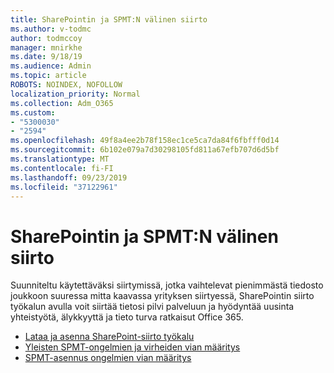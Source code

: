 ```yaml
---
title: SharePointin ja SPMT:N välinen siirto
ms.author: v-todmc
author: todmccoy
manager: mnirkhe
ms.date: 9/18/19
ms.audience: Admin
ms.topic: article
ROBOTS: NOINDEX, NOFOLLOW
localization_priority: Normal
ms.collection: Adm_O365
ms.custom:
- "5300030"
- "2594"
ms.openlocfilehash: 49f8a4ee2b78f158ec1ce5ca7da84f6fbfff0d14
ms.sourcegitcommit: 6b102e079a7d30298105fd811a67efb707d6d5bf
ms.translationtype: MT
ms.contentlocale: fi-FI
ms.lasthandoff: 09/23/2019
ms.locfileid: "37122961"
---
```

# <a name="sharepoint-migration-with-spmt"></a>SharePointin ja SPMT:N välinen siirto

Suunniteltu käytettäväksi siirtymissä, jotka vaihtelevat pienimmästä tiedosto joukkoon suuressa mitta kaavassa yrityksen siirtyessä, SharePointin siirto työkalun avulla voit siirtää tietosi pilvi palveluun ja hyödyntää uusinta yhteistyötä, älykkyyttä ja tieto turva ratkaisut Office 365.

- [Lataa ja asenna SharePoint-siirto työkalu](https://docs.microsoft.com/sharepointmigration/introducing-the-sharepoint-migration-tool)
- [Yleisten SPMT-ongelmien ja virheiden vian määritys](https://docs.microsoft.com/sharepointmigration/troubleshooting-common-spmt-issues)
- [SPMT-asennus ongelmien vian määritys](https://docs.microsoft.com/sharepointmigration/spmt-install-issues#troubleshooting-spmt-installation-issues)
